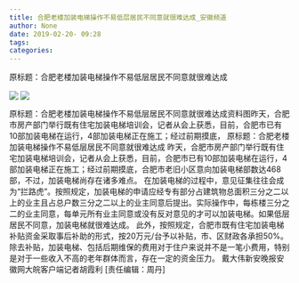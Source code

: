 ```yaml
---
title: 合肥老楼加装电梯操作不易低层居民不同意就很难达成_安徽频道
author: None
date: 2019-02-20- 09:28
tags: 
categories: 
---
```

原标题：合肥老楼加装电梯操作不易低层居民不同意就很难达成
<!-- more -->
                
<img align="center" border="0" src="http://p0.ifengimg.com/fck/2019_08/6dd7f3ea58ef43a_w700_h466.jpg" />
                
<img align="center" border="0" src="http://p2.ifengimg.com/a/2016/0810/204c433878d5cf9size1_w16_h16.png" />
            
原标题：合肥老楼加装电梯操作不易低层居民不同意就很难达成资料图昨天，合肥市房产部门举行既有住宅加装电梯培训会，记者从会上获悉，目前，合肥市已有10部加装电梯在运行，4部加装电梯正在施工；经过前期摸底，
原标题：合肥老楼加装电梯操作不易低层居民不同意就很难达成
昨天，合肥市房产部门举行既有住宅加装电梯培训会，记者从会上获悉，目前，合肥市已有10部加装电梯在运行，4部加装电梯正在施工；经过前期摸底，合肥市老旧小区意向加装电梯部数达468部，不过，加装电梯尚存在诸多难点。
在加装电梯的过程中，意见征集往往会成为“拦路虎”。按照规定，加装电梯的申请应经专有部分占建筑物总面积三分之二以上的业主且占总户数三分之二以上的业主同意后提出。实际操作中，每栋楼三分之二的业主同意，每单元所有业主同意或没有反对意见的才可以加装电梯。如果低层居民不同意，加装电梯就很难达成。
此外，按照规定，合肥市既有住宅加装电梯补贴资金采取事后补助的形式，按20万元/台予以补贴，市、区财政各承担50%。除去补贴，加装电梯、包括后期维保的费用对于住户来说并不是一笔小费用，特别是对于一些收入不高的老年群体而言，存在一定的资金压力。
戴大伟新安晚报安徽网大皖客户端记者胡霞利
[责任编辑：周丹]
            
